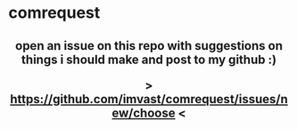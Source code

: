 # comrequest
<h2 align="center">open an issue on this repo with suggestions on things i should make and post to my github :)
  
\> https://github.com/imvast/comrequest/issues/new/choose <
</h2>
